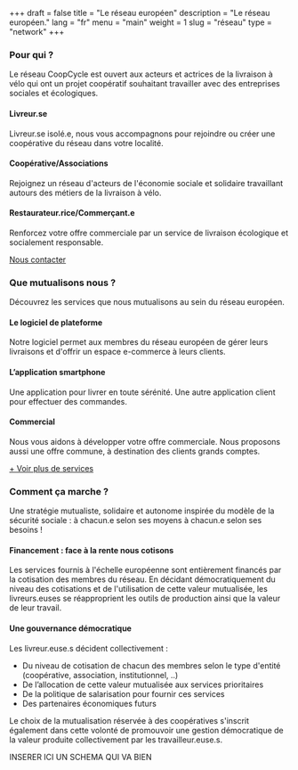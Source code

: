 +++
draft = false
title = "Le réseau européen"
description = "Le réseau européen."
lang = "fr"
menu = "main"
weight = 1
slug = "réseau"
type = "network"
+++

<div class="row justify-content-center banner">
    <div class="col-md-8 col-md-offset-2 text-center">
        <h3 class="h3">Pour qui ?</h3>
        <p>Le réseau CoopCycle est ouvert aux acteurs et actrices de la livraison à vélo qui ont un projet coopératif souhaitant travailler avec des entreprises sociales et écologiques.</p>
    </div>
</div>

<div class="row">
    <div class="col-md-4 text-center">
        <i class="join-icon icon-courier"></i>
        <h4 class="h4">Livreur.se</h4>
        <p>Livreur.se isolé.e, nous vous accompagnons pour rejoindre ou créer une coopérative du réseau dans votre localité.</p>
    </div>
    <div class="col-md-4 text-center">
        <i class="join-icon icon-coop"></i>
        <h4 class="h4">Coopérative/Associations</h4>
        <p>Rejoignez un réseau d'acteurs de l'économie sociale et solidaire travaillant autours des métiers de la livraison à vélo.</p>
    </div>
    <div class="col-md-4 text-center">
        <i class="join-icon icon-restaurant"></i>
        <h4 class="h4">Restaurateur.rice/Commerçant.e</h4>
        <p>Renforcez votre offre commerciale par un service de livraison écologique et socialement responsable.</p>
    </div>
</div>

<div class="text-center margin-bottom-md margin-top-md">
  <a href="mailto:contact@coopcycle.org" class="btn">Nous contacter</a>
</div>

<div class="row justify-content-center banner">
    <div class="col-md-8 col-md-offset-2 text-center">
        <h3 class="h3">Que mutualisons nous ?</h3>
        <p>
            Découvrez les services que nous mutualisons au sein du réseau européen.<br>
        </p>
    </div>
</div>

<div class="row">
    <div class="col-md-4 text-center">
        <i class="join-icon icon-platform"></i>
        <h4 class="h4">Le logiciel de plateforme</h4>
        <p>Notre logiciel permet aux membres du réseau européen de gérer leurs livraisons et d'offrir un espace e-commerce à leurs clients.</p>
    </div>
    <div class="col-md-4 text-center">
        <i class="join-icon icon-smartphone"></i>
        <h4 class="h4">L’application smartphone</h4>
        <p>Une application pour livrer en toute sérénité. Une autre application client pour effectuer des commandes.</p>
    </div>
    <div class="col-md-4 text-center">
        <i class="join-icon icon-business"></i>
        <h4 class="h4">Commercial</h4>
        <p>Nous vous aidons à développer votre offre commerciale. Nous proposons aussi une offre commune, à destination des clients grands comptes.</p>
    </div>
</div>

<p>
    <a id="show-more-services" href="#show-more-services">+ Voir plus de services</a>
</p>

<div id="more-services" style="display:none;opacity: 0;">
    <div class="row">
        <div class="col-md-4 text-center">
            <i class="join-icon icon-eye"></i>
            <h4 class="h4">Visibilité</h4>
            <p>Une image de marque reconnue à l'échelle européenne.</p>
        </div>
        <div class="col-md-4 text-center">
            <i class="join-icon icon-judiciary"></i>
            <h4 class="h4">Administratif et juridique</h4>
            <p>Fini la paperasse, un service s’occupe des factures, des contrats ou encore des statuts juridiques de votre structure !</p>
        </div>
        <div class="col-md-4 text-center">
            <i class="join-icon icon-vault"></i>
            <h4 class="h4">Fond de garantie des paiements</h4>
            <p>Donner l’assurance d’un paiement comptant et aider à garantir la stabilité financière des coopératives.</p>
        </div>
    </div>
    <div class="row">
        <div class="col-md-4 text-center">
            <i class="join-icon icon-money"></i>
            <h4 class="h4">Subventions et appels à projet</h4>
            <p>Obtention de subventions locales et européennes pour les membres, réponse collective à des appels à projets.</p>
        </div>
        <div class="col-md-4 text-center">
            <i class="join-icon icon-insurance"></i>
            <h4 class="h4">Assurances</h4>
            <p>Nous négocions des offres d’assurance de haute qualité pour faire face aux risques du métier.</p>
        </div>
        <div class="col-md-4 text-center">
            <i class="join-icon icon-plus"></i>
            <h4 class="h4">Et d'autres...</h4>
            <p>Caisse de solidarité,  vous pouvez <a target="_blank" href="https://coopcycle.org/docs/CoopCycle_vers_une_structure_européenne.pdf">télécharger notre synthèse collective</a> pour en savoir plus.</p>
        </div>
    </div>
</div>

<div class="row justify-content-center banner">
    <div class="col-md-8 col-md-offset-2 text-center">
        <h3 class="h3">Comment ça marche ?</h3>
        <p>
            Une stratégie mutualiste, solidaire et autonome inspirée du modèle de la sécurité sociale : à chacun.e selon ses moyens à chacun.e selon ses besoins !
        </p>
    </div>
    <div class="row">
        <div class="col-md-4">
            <h4 class="h4">Financement : face à la rente nous cotisons</h4>
            <p>Les services fournis à l'échelle européenne sont entièrement financés par la cotisation des membres du réseau. En décidant démocratiquement du niveau des cotisations et de l'utilisation de cette valeur mutualisée, les livreurs.euses se réapproprient les outils de production ainsi que la valeur de leur travail.</p>
            <h4 class="h4">Une gouvernance démocratique</h4>
            <p>Les livreur.euse.s décident collectivement :
                <ul>
                    <li>Du niveau de cotisation de chacun des membres selon le type d'entité (coopérative, association, institutionnel, ..)</li>
                    <li>De l’allocation de cette valeur mutualisée aux services prioritaires</li>
                    <li>De la politique de salarisation pour fournir ces services</li>
                    <li>Des partenaires économiques futurs</li>
                </ul>
            </p>
            <p>
                Le choix de la mutualisation réservée à des coopératives s'inscrit également dans cette volonté de promouvoir une gestion démocratique de la valeur produite collectivement par les travailleur.euse.s.
            </p>
        </div>
        <div class="col-md-8">
            INSERER ICI UN SCHEMA QUI VA BIEN
        </div>
    </div>
</div>

